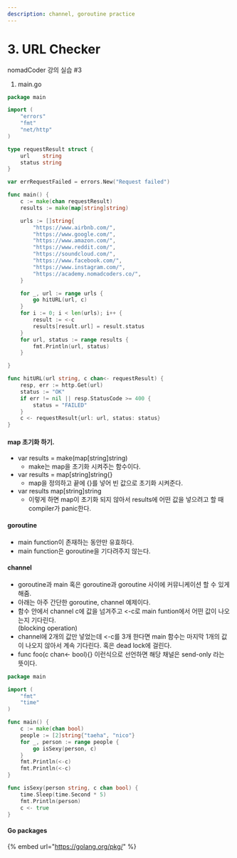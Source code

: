 ```yaml
---
description: channel, goroutine practice
---
```


# 3. URL Checker

nomadCoder 강의 실습 #3

1. main.go

```go
package main

import (
	"errors"
	"fmt"
	"net/http"
)

type requestResult struct {
	url    string
	status string
}

var errRequestFailed = errors.New("Request failed")

func main() {
	c := make(chan requestResult)
	results := make(map[string]string)

	urls := []string{
		"https://www.airbnb.com/",
		"https://www.google.com/",
		"https://www.amazon.com/",
		"https://www.reddit.com/",
		"https://soundcloud.com/",
		"https://www.facebook.com/",
		"https://www.instagram.com/",
		"https://academy.nomadcoders.co/",
	}

	for _, url := range urls {
		go hitURL(url, c)
	}
	for i := 0; i < len(urls); i++ {
		result := <-c
		results[result.url] = result.status
	}
	for url, status := range results {
		fmt.Println(url, status)
	}

}

func hitURL(url string, c chan<- requestResult) {
	resp, err := http.Get(url)
	status := "OK"
	if err != nil || resp.StatusCode >= 400 {
		status = "FAILED"
	}
	c <- requestResult{url: url, status: status}
}

```



#### map 초기화 하기.

* var results = make(map\[string]string)
  * make는 map을 초기화 시켜주는 함수이다.
* var results = map\[string]string{}
  * map을 정의하고 끝에 {}를 넣어 빈 값으로 초기화 시켜준다.
* var results map\[string]string
  * 이렇게 하면 map이 초기화 되지 않아서 results에 어떤 값을 넣으려고 할 때 compiler가 panic한다.&#x20;

#### goroutine

* main function이 존재하는 동안만 유효하다.&#x20;
* main function은 goroutine을 기다려주지 않는다.&#x20;

#### channel

* goroutine과 main 혹은 goroutine과 goroutine 사이에 커뮤니케이션 할 수 있게 해줌.
* 아래는 아주 간단한 goroutine, channel 예제이다.&#x20;
* 함수 안에서 channel c에 값을 넘겨주고 <-c로 main funtion에서 어떤 값이 나오는지 기다린다. \
  (blocking operation)
* channel에 2개의 값만 넣었는데 <-c를 3개 한다면 main 함수는 마지막 1개의 값이 나오지 않아서 계속 기다린다. 혹은 dead lock에 걸린다.&#x20;
* func foo(c chan<- bool){} 이런식으로 선언하면 해당 채널은 send-only 라는 뜻이다.&#x20;

```go
package main

import (
	"fmt"
	"time"
)

func main() {
	c := make(chan bool)
	people := [2]string{"taeha", "nico"}
	for _, person := range people {
		go isSexy(person, c)
	}
	fmt.Println(<-c)
	fmt.Println(<-c)
}

func isSexy(person string, c chan bool) {
	time.Sleep(time.Second * 5)
	fmt.Println(person)
	c <- true
}

```



#### Go packages

{% embed url="https://golang.org/pkg/" %}



